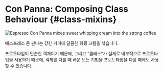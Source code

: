 # Con Panna: Composing Class Behaviour {#class-mixins}

![Espresso Con Panna mixes sweet whipping cream into the strong coffee](../../images/con-panna.jpg)

에스프레소 콘 판나는 강한 커피에 달콤한 휘핑 크림을 섞습니다.

프로토타입이 단순한 객체이기 때문에, 그리고 "클래스"가 실제로 내부적으로 프로토타입을 사용하기 때문에, 객체를 다룰 때 배운 모든 기법을 프로토타입을 다룰 때에도 사용할 수 있습니다.
